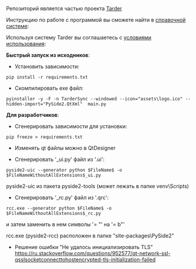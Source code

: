 Репозиторий является частью проекта [Tarder](https://tarder.ru)

Инструкцию по работе с программой вы сможете найти в [справочной системе](https://tarder.ru/info/business/avtomaticheskoe-obnovlenie-dannyh):

Используя систему Tarder вы соглашаетесь с [условиями использования](https://tarder.ru/info/general/terms-of-use):


**Быстрый запуск из исходников**:

 - Установить зависимости:
 
 `pip install -r requirements.txt`

 - Скомпилировать exe файл:
 
 `pyinstaller -y -F -n TarderSync --windowed --icon="assets\logo.ico" --hidden-import="PySide2.QtXml"  main.py`


**Для разработчиков**:

- Сгенерировать зависимости для установки:

`pip freeze > requirements.txt`

- Изменять qt файлы можно в QtDesigner

- Сгенерировать '_ui.py' файл из '.ui':

`pyside2-uic --generator python $FileName$ -o $FileNameWithoutAllExtensions$_ui.py`

pyside2-uic из пакета pyside2-tools (может лежать в папке venv\Scripts)
 
- Сгенерировать '_rc.py' файл из '.qrc':

`rcc.exe --generator python $FileName$ -o $FileNameWithoutAllExtensions$_rc.py`

и затем заменить в нем символы '= "' на '= b"'

 rcc.exe (pyside2-rcc) расположен в папке "site-packages\PySide2"
 
- Решение ошибки "Не удалось инициализировать TLS" https://ru.stackoverflow.com/questions/952577/qt-network-ssl-qsslsocketconnecttohostencrypted-tls-initialization-failed
 
 